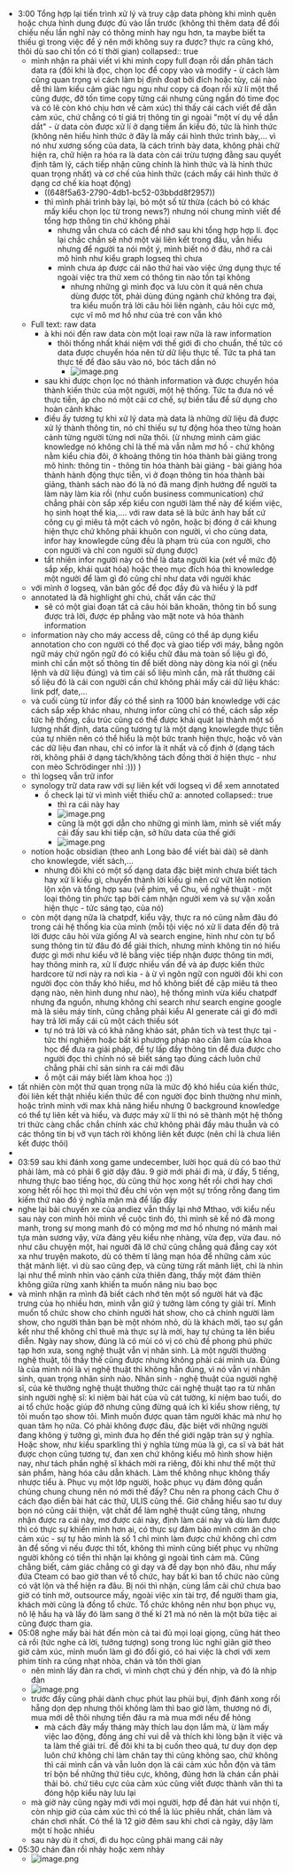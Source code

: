 - 3:00 Tổng hợp lại tiến trình xử lý và truy cập data phòng khi mình quên hoặc chưa hình dung được đủ vào lần trước (không thì thêm data để đối chiếu nếu lần nghĩ này có thông minh hay ngu hơn, ta maybe biết ta thiếu gì trong việc để ý nên mới không suy ra được? thực ra cũng khó, thôi dù sao chỉ tốn có tí thời gian)
  collapsed:: true
	- mình nhận ra phải viết vì khi mình copy full đoạn rồi dần phân tách data ra (đôi khi là đọc, chọn lọc để copy vào và modify - ừ cách làm cũng quan trọng vì cách làm bị định đoạt bởi đích hoặc tùy, cái nào dễ thì làm kiểu cảm giác ngu ngu như copy cả đoạn rồi xử lí một thể cũng được, đỡ tốn time copy từng cái nhưng cũng ngần đó time đọc và có lẽ còn khó chịu hơn về cảm xúc) thì thấy cái cách viết để dẫn cảm xúc, chứ chẳng có tí giá trị thông tin gì ngoài "một ví dụ về dẫn dắt" - ừ data còn được xử lí ở dạng tiềm ẩn kiểu đó, tức là hình thức (không nên hiểu hình thức ở đây là mấy cái hình thức trình bày,... vì nó như xương sống của data, là cách trình bày data, không phải chữ hiện ra, chữ hiện ra hóa ra là data còn cái trừu tượng đằng sau quyết định tâm lý, cách tiếp nhận cũng chính là hình thức và là hình thức quan trọng nhất) và cơ chế của hình thức (cách mấy cái hình thức ở dạng cơ chế kia hoạt động)
		- ((648f5a63-2790-4db1-bc52-03bbdd8f2957))
		- thì mình phải trình bày lại, bỏ một số từ thừa (cách bỏ có khác mấy kiểu chọn lọc từ trong news?) nhưng nói chung mình viết để tổng hợp thông tin chứ không phải
			- nhưng vẫn chưa có cách để nhớ sau khi tổng hợp hợp lí. đọc lại chắc chắn sẽ nhớ một vài liên kết trong đầu, vẫn hiểu nhưng để người ta nói một ý, mình biết nó ở đâu, nhớ ra cái mô hình như kiểu graph logseq thì chưa
			- mình chưa áp được cái não thứ hai vào việc ứng dụng thực tế ngoài việc tra thử xem có thông tin nào tồn tại không
				- nhưng những gì mình đọc và lưu còn ít quá nên chưa dùng được tốt, phải dùng đúng ngành chứ không tra đại, tra kiểu muốn trả lời câu hỏi liên ngành, câu hỏi cực mở, cực vĩ mô mơ hồ như của trẻ con vẫn khó
	- Full text: raw data
		- à khi nói đến raw data còn một loại raw nữa là raw information
			- thôi thống nhất khái niệm với thế giới đi cho chuẩn, thế tức có data được chuyển hóa nên từ dữ liệu thực tế. Tức ta phá tan thực tế để đào sâu vào nó, bóc tách dần nó
				- ![image.png](../assets/image_1687116990427_0.png)
		- sau khi được chọn lọc nó thành information và được chuyển hóa thành kiến thức của một người, một hệ thống. Tức ta đưa nó về thực tiễn, áp cho nó một cái cơ chế, sự biến tấu để sử dụng cho hoàn cảnh khác
		- điều ấy tương tự khi xử lý data mà data là những dữ liệu đã được xử lý thành thông tin, nó chỉ thiếu sự tự động hóa theo từng hoàn cảnh từng người từng nơi nữa thôi. (ừ nhưng mình cảm giác knowledge nó không chỉ là thế mà vẫn nằm mơ hồ - chứ không nằm kiểu chia đôi, ở khoảng thông tin hóa thành bài giảng trong mô hình: thông tin - thông tin hóa thành bài giảng - bài giảng hóa thành hành động thực tiễn, vì ở đoạn thông tin hóa thành bài giảng, thành sách nào đó là nó đã mang định hướng để người ta làm này làm kia rồi (như cuốn business communication) chứ chẳng phải còn sắp xếp kiểu con người làm thế này để kiếm việc, họ sinh hoạt thế kia,.... với raw data sẽ là bức ảnh hay bất cứ công cụ gì miêu tả một cách vô ngôn, hoặc bị đóng ở cái khung hiện thực chứ không phải khuôn con người, vì cho cùng data, infor hay knowlegde cũng đều là phạm trù của con người, cho con người và chỉ con người sử dụng được)
		- tất nhiên infor người này có thể là data người kia (xét về mức độ sắp xếp, khái quát hóa) hoặc theo mục đích hóa thì knowledge một người để làm gì đó cũng chỉ như data với người khác
	- với mình ở logseq, văn bản gốc để đọc đầy đủ và hiểu ý là pdf
	- annotated là đã highlight ghi chú, chất vấn các thứ
		- sẽ có một giai đoạn tất cả câu hỏi băn khoăn, thông tin bổ sung được trả lời, được ép phẳng vào mặt note và hóa thành information
	- information này cho máy access dễ, cũng có thể áp dụng kiểu annotation cho con người có thể đọc và giao tiếp với máy, bằng ngôn ngữ máy chứ ngôn ngữ đó có kiểu chữ đâu mà toàn số liệu gì đó, mình chỉ cần một số thông tin để biết dòng này dòng kia nói gì (nếu lệnh và dữ liệu đúng) và tìm cái số liệu mình cần, mà rất thường cái số liệu đó là cái con người cần chứ không phải mấy cái dữ liệu khác: link pdf, date,...
	- và cuối cùng từ infor đấy có thể sinh ra 1000 bản knowledge với các cách sắp xếp khác nhau, nhưng infor cũng chỉ có thế, cách sắp xếp tức hệ thống, cấu trúc cũng có thể được khái quát lại thành một số lượng nhất định, data cũng tương tự là một dạng knowlegde thực tiễn của tự nhiên nên có thể hiểu là một bức tranh hiện thực, hoặc vô vàn các dữ liệu đan nhau, chỉ có infor là ít nhất và cố định ở (dạng tách rời, không phải ở dạng tách/không tách đồng thời ở hiện thực - như con mèo Schrödinger nhỉ :))) )
	- thì logseq vẫn trữ infor
	- synology trữ data raw với sự liên kết với logseq vì để xem annotated
		- ồ check lại từ vì mình viết thiếu chữ a: annoted
		  collapsed:: true
			- thì ra cái này hay
			- ![image.png](../assets/image_1687118001998_0.png)
			- cũng là một gợi dẫn cho những gì mình làm, mình sẽ viết mấy cái đấy sau khi tiếp cận, sở hữu data của thế giới
			- ![image.png](../assets/image_1687118034808_0.png)
	- notion hoặc obsidian (theo anh Long bảo để viết bài dài) sẽ dành cho knowlegde, viết sách,...
		- nhưng đôi khi có một số dạng data đặc biệt mình chưa biết tách hay xử lí kiểu gì, chuyển thành lời kiểu gì nên cứ vứt lên notion lộn xộn và tổng hợp sau (về phim, về Chu, về nghệ thuật - một loại thông tin phức tạp bởi cảm nhận người xem và sự vặn xoắn hiện thực - tức sáng tạo, của nó)
	- còn một dạng nữa là chatpdf, kiểu vậy, thực ra nó cũng nằm đâu đó trong cái hệ thống kia của mình (mỗi tội việc nó xử lí data đến độ trả lời được câu hỏi vừa giống AI và search engine, hình như còn tự bổ sung thông tin từ đâu đó để giải thích, nhưng mình không tin nó hiểu được gì mới như kiểu vỡ lẽ bằng việc tiếp nhận được thông tin mới, hay thông minh ra, xử lí được nhiều vấn đề và áp được kiến thức hardcore từ nơi này ra nơi kia - à ừ vì ngôn ngữ con người đôi khi con người đọc còn thấy khó hiểu, mơ hồ không biết đề cập miêu tả theo dạng nào, nên hình dung như nào), hệ thống mình vừa kiểu chatpdf nhưng đa nguồn, nhưng không chỉ search như search engine google mà là siêu máy tính, cũng chẳng phải kiểu AI generate cái gì đó mới hay trả lời mấy cái cũ một cách thiếu sót
		- tự nó trả lời và có khả năng khảo sát, phân tích và test thực tại - tức thí nghiệm hoặc bất kì phương pháp nào cần làm của khoa học để đưa ra giải pháp, để tự lấp đầy thông tin để đưa được cho người đọc thì chính nó sẽ biết sáng tạo đúng cách luôn chứ chẳng phải chỉ sản sinh ra cái mới đâu
		- ồ một cái máy biết làm khoa học :))
- tất nhiên còn một thứ quan trọng nữa là mức độ khó hiểu của kiến thức, đòi liên kết thật nhiều kiến thức để con người đọc bình thường như mình, hoặc trình mình với max khả năng hiểu nhưng 0 background knowledge có thể tự liên kết và hiểu, và được máy xử lí thì nó sẽ thành một hệ thống tri thức càng chắc chắn chính xác chứ không phải đầy mâu thuẫn và có các thông tin bị vỡ vụn tách rời không liên kết được (nên chỉ là chưa liên kết được thôi)
-
- 03:59 sau khi đánh xong game undecember, lười học quá dù có bao thứ phải làm, mà có phải 6 giờ dậy đâu. 9 giờ mới phải đi mà, ừ đấy, 5 tiếng, nhưng thực bao tiếng học, dù cũng thử học xong hết rồi chơi hay chơi xong hết rồi học thì mọi thứ đều chỉ vỏn vẹn một sự trống rỗng đang tìm kiếm thứ nào đó ý nghĩa mặn mà để lấp đầy
- nghe lại bài chuyến xe của andiez vẫn thấy lại nhớ Mthao, với kiểu nếu sau này con mình hỏi mình về cuộc tình đó, thì mình sẽ kể nó đã mong manh, trong sự mong manh đó có mộng mơ mơ hồ nhưng nó mảnh mai tựa màn sương vậy, vừa đáng yêu kiểu nhẹ nhàng, vừa đẹp, vừa đau. nó như câu chuyện một, hai người đã lỡ chứ cũng chẳng quá đắng cay xót xa như truyện makoto, dù có thêm tí lãng mạn hóa để những cảm xúc thật mãnh liệt. vì dù sao cũng đẹp, và cũng từng rất mãnh liệt, chỉ là nhìn lại như thể mình nhìn vào cánh cửa thiên đàng, thấy một đám thiên không giữa rừng xanh khiến ta muốn nâng niu bao bọc
- và mình nhận ra mình đã biết cách nhớ tên một số người hát và đặc trưng của họ nhiều hơn, mình vẫn giữ ý tưởng làm công ty giải trí. Mình muốn tổ chức show cho chính người hát show, cho cả chính người làm show, cho người thân bạn bè một nhóm nhỏ, dù là khách mời, tạo sự gắn kết như thể không chỉ thuê mà thực sự là mời, hay tự chúng ta lên biểu diễn. Ngày nay show, đúng là có mùi có vị có chủ đề phong phú phức tạp hơn xưa, song nghệ thuật vẫn vị nhân sinh. Là một người thưởng nghệ thuật, tôi thấy thế cũng được nhưng không phải cái mình ưa. Đúng là của mình nói là vị nghệ thuật thì không hẳn đúng, vì nó vẫn vị nhân sinh, quan trọng nhân sinh nào. Nhân sinh - nghệ thuật của người nghệ sĩ, của kẻ thưởng nghệ thuật thưởng thức cái nghệ thuật tạo ra từ nhân sinh người nghệ sĩ: kỉ niệm bài hát của vũ cát tường, kỉ niệm bao tuổi, do ai tổ chức hoặc giúp đỡ nhưng cũng đừng quá ích kỉ kiểu show riêng, tự tôi muốn tạo show tôi. Mình muốn được quan tâm người khác mà như họ quan tâm họ nữa. Có phải không được đâu, đặc biệt với những người đang không ý tưởng gì, mình đưa họ đến thế giới ngập tràn sự ý nghĩa. Hoặc show, như kiểu sparkling thì ý nghĩa từng mùa là gì, ca sĩ và bát hát được chọn cũng tương tự, đan xen chứ không kiểu mô hình show hiện nay, như tách phần nghệ sĩ khách mời ra riêng, đôi khi như thể một thứ sản phẩm, hàng hóa câu dẫn khách. Làm thế không nhục không thấy nhược tiểu à. Phục vụ một lớp người, hoặc phục vụ đám đông quần chúng chung chung nên nó mới thế đấy? Chu nên ra phong cách Chu ở cách đạo diễn bài hát các thứ, ULIS cũng thế. Giờ chẳng hiểu sao tư duy bọn nó cũng cải thiện, vật chất để làm nghệ thuật cũng tăng, nhưng nhận được ra cái này, mơ được cái này, định làm cái này và dù làm được thì có thực sự khiến mình hơn ai, có thực sự đảm bảo mình cơm ăn cho cảm xúc - sự tự hão mình là số 1 chỉ mình làm được chứ không chỉ cơm ăn để sống vì nếu được thì tốt, không thì mình cũng biết phục vụ những người không có tiền thì nhận lại không gì ngoài tình cảm mà. Cũng chẳng biết, cảm giác chẳng có gì dạy và để dạy bọn nhỏ đâu, như mấy đứa Cteam có bao giờ than về tổ chức, hay bất kì ban tổ chức nào cũng có vật lộn và thể hiện ra đâu. Bị nói thì nhận, cùng lắm cãi chứ chưa bao giờ có tính mở, outsource mấy, ngoài việc xin tài trợ, để người tham gia, khách mời cũng là đồng tổ chức. Tổ chức không nên như bọn phục vụ, nô lệ hầu hạ và lấy đó làm sang ở thế kỉ 21 mà nó nên là một bữa tiệc ai cũng được tham gia.
- 05:08 nghe mấy bài hát đến mòn cả tai đủ mọi loại giọng, cũng hát theo cả rồi (tức nghe cả lời, tưởng tượng) song trong lúc nghỉ giãn giờ theo giờ cảm xúc, mình muốn làm gì đó đổi gió, có hai việc là chơi với xem phim tính ra cũng nhạt nhòa, chán và tốn thời gian
	- nên mình lấy đàn ra chơi, vì mình chợt chú ý đến nhịp, và đó là nhịp đàn
	- ![image.png](../assets/image_1687126181909_0.png)
	- trước đấy cũng phải dành chục phút lau phủi bụi, định đánh xong rồi hẵng dọn dẹp nhưng thôi không làm thì bao giờ làm, thương nó đi, mua mới dễ thôi nhưng tiền đâu ra mà mua mới nếu để hỏng
		- mà cách đây mấy tháng mày thích lau dọn lắm mà, ừ làm mấy việc lao động, đồng áng chỉ vui dễ và thích khi lòng bận ít việc và ta làm thế giải trí. để đôi khi ta bị cuốn theo quá, tư duy dọn dẹp luôn chứ không chỉ làm chân tay thì cũng không sao, chứ không thì cái mình cần và vẫn luôn dọn là cái cảm xúc hỗn độn và tâm trí bộn bề những thứ tiêu cực, không, đúng hơn là chán cần phải thải bỏ. chứ tiêu cực của cảm xúc cũng viết được thành văn thì ta đóng hộp kiểu này lưu lại
	- mà giờ này cũng ngày mới với mọi người, hợp để đàn hát vui nhộn tí, còn nhịp giờ của cảm xúc thì có thể là lúc phiêu nhất, chán làm và chán chơi nhất. Có thể là 12 giờ đêm sau khi chơi cả ngày, dậy làm một tí hoặc nhiều
	- sau này dù ít chơi, đi du học cũng phải mang cái này
- 05:30 chán đàn rồi nhảy hoặc xem nhảy
	- ![image.png](../assets/image_1687127462486_0.png)